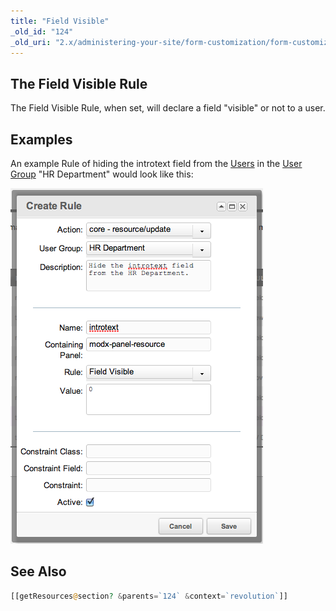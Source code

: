 ```yaml
---
title: "Field Visible"
_old_id: "124"
_old_uri: "2.x/administering-your-site/form-customization/form-customization-rules/field-visible"
---
```


## The Field Visible Rule

The Field Visible Rule, when set, will declare a field "visible" or not to a user.

## Examples

An example Rule of hiding the introtext field from the [Users](display/revolution20/Users "Users") in the [User Group](display/revolution20/User+Groups "User Groups") "HR Department" would look like this:

![](fc-fieldvisible.png)

## See Also

``` php
[[getResources@section? &parents=`124` &context=`revolution`]]
```